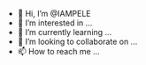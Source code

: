 - 👋 Hi, I’m @IAMPELE
- 👀 I’m interested in ...
- 🌱 I’m currently learning ...
- 💞️ I’m looking to collaborate on ...
- 📫 How to reach me ...

<!---
IAMPELE/IAMPELE is a ✨ special ✨ repository because its `README.md` (this file) appears on your GitHub profile.
You can click the Preview link to take a look at your changes.
--->
